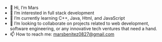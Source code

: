 - 👋 Hi, I’m Mars
- 👀 I’m interested in full stack development
- 🌱 I’m currently learning C++, Java, Html, and JavaScript
- 💞️ I’m looking to collaborate on projects related to web development, software engineering, or any innovative tech ventures that need a hand.
- 📫 How to reach me: marsbenitez0827@gmail.com

<!---
Mars0827/Mars0827 is a ✨ special ✨ repository because its `README.md` (this file) appears on your GitHub profile.
You can click the Preview link to take a look at your changes.
--->
